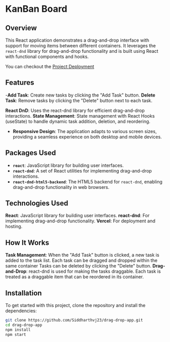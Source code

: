 # KanBan Board

## Overview

This React application demonstrates a drag-and-drop interface with support for moving items between different containers. It leverages the `react-dnd` library for drag-and-drop functionality and is built using React with functional components and hooks.

You can checkout the [Project Deployment](https://drag-drop-app-weld.vercel.app/)

## Features

-**Add Task**: Create new tasks by clicking the "Add Task" button.
**Delete Task**: Remove tasks by clicking the "Delete" button next to each task.

**React DnD**: Uses the react-dnd library for efficient drag-and-drop interactions.
**State Management**: State management with React Hooks (useState) to handle dynamic task addition, deletion, and reordering.
- **Responsive Design**: The application adapts to various screen sizes, providing a seamless experience on both desktop and mobile devices.

## Packages Used

- **`react`**: JavaScript library for building user interfaces.
- **`react-dnd`**: A set of React utilities for implementing drag-and-drop interactions.
- **`react-dnd-html5-backend`**: The HTML5 backend for `react-dnd`, enabling drag-and-drop functionality in web browsers.

## Technologies Used
**React**: JavaScript library for building user interfaces.
**react-dnd**: For implementing drag-and-drop functionality.
**Vercel**: For deployment and hosting.
## How It Works
**Task Management**:
When the "Add Task" button is clicked, a new task is added to the task list.
Each task can be dragged and dropped within the same container 
Tasks can be deleted by clicking the "Delete" button.
**Drag-and-Drop**:
react-dnd is used for making the tasks draggable. Each task is treated as a draggable item that can be reordered in its container.

## Installation

To get started with this project, clone the repository and install the dependencies:

```bash
git clone https://github.com/Siddharthvj23/drag-drop-app.git
cd drag-drop-app
npm install
npm start